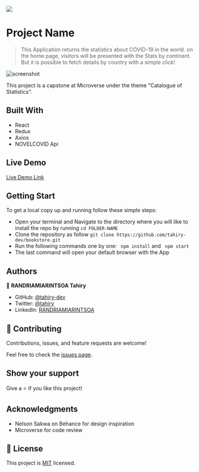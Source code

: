 ![](https://img.shields.io/badge/Microverse-blueviolet)

# Project Name

> This Application returns the statistics about COVID-19 in the world.
on the home page, visitors will be presented with the Stats by continent.
But it is possible to fetch details by country with a simple click!

![screenshot](./)

This project is a capstone at Microverse under the theme "Catalogue of Statistics".

## Built With

- React
- Redux
- Axios
- NOVELCOVID Api

## Live Demo

[Live Demo Link](https://livedemo.com)


## Getting Start
To get a local copy up and running follow these simple steps:
- Open your terminal and Navigate to the directory where you will like to install the repo by running 
```cd FOLDER-NAME ```
- Clone the repository as follow
```git clone https://github.com/tahiry-dev/bookstore.git```
- Run the following commands one by one: ``` npm install``` and
``` npm start```
- The last command will open your default browser with the App

## Authors

👤 **RANDRIAMIARINTSOA Tahiry**

- GitHub: [@tahiry-dev](https://github.com/tahiry-dev)
- Twitter: [@tahiry](https://twitter.com/Tahiry94825074)
- LinkedIn: [RANDRIAMIARINTSOA](https://www.linkedin.com/in/tahiry-randriamiarintsoa/)

## 🤝 Contributing

Contributions, issues, and feature requests are welcome!

Feel free to check the [issues page](issues/).

## Show your support

Give a ⭐️ if you like this project!

## Acknowledgments

- Nelson Sakwa on Behance for design inspiration
- Microverse for code review

## 📝 License

This project is [MIT](lic.url) licensed.
